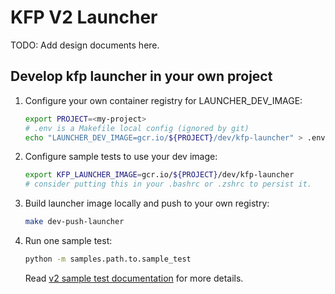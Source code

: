 # KFP V2 Launcher

TODO: Add design documents here.

## Develop kfp launcher in your own project

1. Configure your own container registry for LAUNCHER_DEV_IMAGE:

    ```bash
    export PROJECT=<my-project>
    # .env is a Makefile local config (ignored by git)
    echo "LAUNCHER_DEV_IMAGE=gcr.io/${PROJECT}/dev/kfp-launcher" > .env
    ```

1. Configure sample tests to use your dev image:

    ```bash
    export KFP_LAUNCHER_IMAGE=gcr.io/${PROJECT}/dev/kfp-launcher
    # consider putting this in your .bashrc or .zshrc to persist it.
    ```

1. Build launcher image locally and push to your own registry:

    ```bash
    make dev-push-launcher
    ```

1. Run one sample test:

    ```bash
    python -m samples.path.to.sample_test
    ```

    Read [v2 sample test documentation](./test/README.md) for more details.
